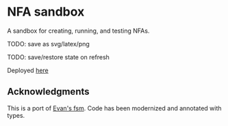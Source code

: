 # NFA sandbox

A sandbox for creating, running, and testing NFAs.

TODO: save as svg/latex/png

TODO: save/restore state on refresh

Deployed [here](https://github.shilangyu.dev/nfa-sandbox)

## Acknowledgments

This is a port of [Evan's fsm](https://github.com/evanw/fsm). Code has been modernized and annotated with types.

